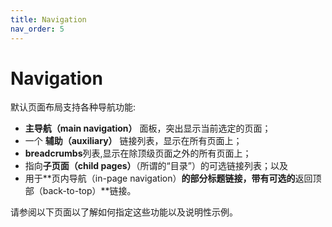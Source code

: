 ```yaml
---
title: Navigation
nav_order: 5
---
```


# Navigation

默认页面布局支持各种导航功能: 

* **主导航（main navigation）** 面板，突出显示当前选定的页面；
* 一个 **辅助（auxiliary）** 链接列表，显示在所有页面上；
* **breadcrumbs**列表,显示在除顶级页面之外的所有页面上；
* 指向**子页面（child pages）**（所谓的“目录”）的可选链接列表；以及
* 用于**页内导航（in-page navigation）**的部分标题链接，带有可选的**返回顶部（back-to-top）**链接。

请参阅以下页面以了解如何指定这些功能以及说明性示例。
